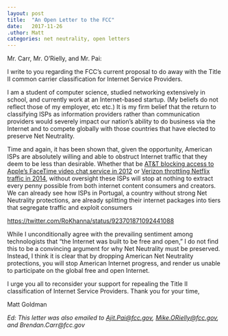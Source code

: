 ```yaml
---
layout: post
title:  "An Open Letter to the FCC"
date:   2017-11-26
.uthor: Matt
categories: net neutrality, open letters
---
```


Mr. Carr, Mr. O’Rielly, and Mr. Pai:

I write to you regarding the FCC’s current proposal to do away with the Title II common carrier classification for Internet Service Providers.

I am a student of computer science, studied networking extensively in school, and currently work at an Internet-based startup. (My beliefs do not reflect those of my employer, etc etc.) It is my firm belief that the return to classifying ISPs as information providers rather than communication providers would severely impact our nation’s ability to do business via the Internet and to compete globally with those countries that have elected to preserve Net Neutrality.

Time and again, it has been shown that, given the opportunity, American ISPs are absolutely willing and able to obstruct Internet traffic that they deem to be less than desirable.  Whether that be [AT&T blocking access to Apple’s FaceTime video chat service in 2012](http://money.cnn.com/2012/08/23/technology/att-facetime/index.html) or [Verizon throttling Netflix traffic in 2014](https://www.extremetech.com/computing/186576-verizon-caught-throttling-netflix-traffic-even-after-its-pays-for-more-bandwidth), without oversight these ISPs will stop at nothing to extract every penny possible from both internet content consumers and creators.  We can already see how ISPs in Portugal, a country without strong Net Neutrality protections, are already splitting their internet packages into tiers that segregate traffic and exploit consumers

https://twitter.com/RoKhanna/status/923701871092441088

While I unconditionally agree with the prevailing sentiment among technologists that “the Internet was built to be free and open,” I do not find this to be a convincing argument for why Net Neutrality must be preserved.  Instead, I think it is clear that by dropping American Net Neutrality protections, you will stop American Internet progress, and render us unable to participate on the global free and open Internet.

I urge you all to reconsider your support for repealing the Title II classification of Internet Service Providers.  Thank you for your time,

Matt Goldman

_Ed: This letter was also emailed to Ajit.Pai@fcc.gov, Mike.ORielly@fcc.gov, and Brendan.Carr@fcc.gov_
